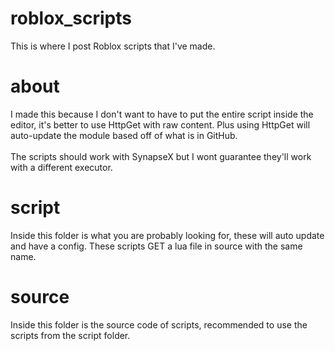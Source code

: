 # roblox_scripts
This is where I post Roblox scripts that I've made.<br>
# about
I made this because I don't want to have to put the entire script inside the editor, it's better to use HttpGet with raw content. Plus using HttpGet will auto-update the module based off of what is in GitHub.<br><br>
The scripts should work with SynapseX but I wont guarantee they'll work with a different executor.
# script
Inside this folder is what you are probably looking for, these will auto update and have a config. These scripts GET a lua file in source with the same name.
# source
Inside this folder is the source code of scripts, recommended to use the scripts from the script folder.
